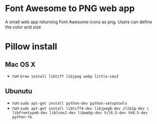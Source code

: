 # Font Awesome to PNG web app
A small web app returning Font Awesome icons as png. Users can define the color and size

# Pillow install

## Mac OS X
* run `brew install libtiff libjpeg webp little-cms2`

## Ubunutu
* run `sudo apt-get install python-dev python-setuptools`
* run `sudo apt-get install libtiff4-dev libjpeg8-dev zlib1g-dev \
    libfreetype6-dev liblcms2-dev libwebp-dev tcl8.5-dev tk8.5-dev python-tk`